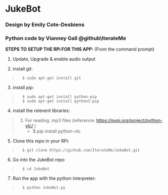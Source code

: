 # JukeBot
### Design by Emily Cote-Desbiens
### Python code by Vianney Gall @github\IterateMe

**STEPS TO SETUP THE RPi FOR THIS APP:**
(From the command prompt)

1) Update, Upgrade & enable audio output

2) install git:
>       $ sudo apt-get install git

3) install pip:
>       $ sudo apt-get install python-pip
>       $ sudo apt-get install python3-pip

4) install the relevent libraries:
> 1. For reading .mp3 files (reference: https://pypi.org/project/python-vlc/ )
>       - $ pip install python-vlc      

        
5) Clone this repo in your RPi:
>       $ git clone https://github.com/IterateMe/JukeBot.git

6) Go into the JukeBot repo
>       $ cd JukeBot
        
7) Run the app with the python interpreter:
>       $ python JukeBot.py
